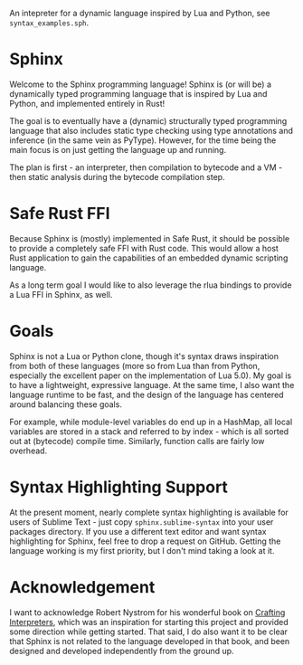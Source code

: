 An intepreter for a dynamic language inspired by Lua and Python, see ``syntax_examples.sph``.

# Sphinx

Welcome to the Sphinx programming language! Sphinx is (or will be) a dynamically typed programming language that is inspired by Lua and Python, and implemented entirely in Rust!

The goal is to eventually have a (dynamic) structurally typed programming language that also includes static type checking using type annotations and inference (in the same vein as PyType).
However, for the time being the main focus is on just getting the language up and running. 

The plan is first - an interpreter, then compilation to bytecode and a VM - then static analysis during the bytecode compilation step.

# Safe Rust FFI

Because Sphinx is (mostly) implemented in Safe Rust, it should be possible to provide a completely safe FFI with Rust code. This would allow a host Rust application to gain the capabilities of an embedded dynamic scripting language.

As a long term goal I would like to also leverage the rlua bindings to provide a Lua FFI in Sphinx, as well.

# Goals

Sphinx is not a Lua or Python clone, though it's syntax draws inspiration from both of these languages (more so from Lua than from Python, especially the excellent paper on the implementation of Lua 5.0). My goal is to have a lightweight, expressive language. At the same time, I also want the language runtime to be fast, and the design of the language has centered around balancing these goals.

For example, while module-level variables do end up in a HashMap, all local variables are stored in a stack and referred to by index - which is all sorted out at (bytecode) compile time. Similarly, function calls are fairly low overhead.

# Syntax Highlighting Support

At the present moment, nearly complete syntax highlighting is available for users of Sublime Text - just copy `sphinx.sublime-syntax` into your user packages directory. If you use a different text editor and want syntax highlighting for Sphinx, feel free to drop a request on GitHub. Getting the language working is my first priority, but I don't mind taking a look at it.

# Acknowledgement

I want to acknowledge Robert Nystrom for his wonderful book on [Crafting Interpreters](https://craftinginterpreters.com), which was an inspiration for starting this project and provided some direction while getting started. That said, I do also want it to be clear that Sphinx is not related to the language developed in that book, and been designed and developed independently from the ground up.

